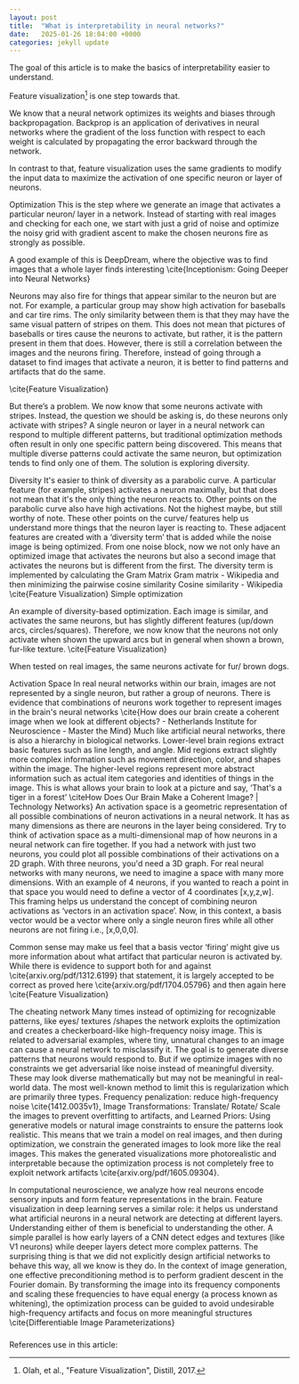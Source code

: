 ```yaml
---
layout: post
title:  "What is interpretability in neural networks?"
date:   2025-01-26 18:04:00 +0000
categories: jekyll update
---
```


The goal of this article is to make the basics of interpretability easier to understand. 

Feature visualization[^1] is one step towards that. 

We know that a neural network optimizes its weights and biases through backpropagation. Backprop is an application of derivatives in neural networks where the gradient of the loss function with respect to each weight is calculated by propagating the error backward through the network. 

In contrast to that, feature visualization uses the same gradients to modify the input data to maximize the activation of one specific neuron or layer of neurons. 

Optimization
This is the step where we generate an image that activates a particular neuron/ layer in a network. Instead of starting with real images and checking for each one, we start with just a grid of noise and optimize the noisy grid with gradient ascent to make the chosen neurons fire as strongly as possible.

A good example of this is DeepDream, where the objective was to find images that a whole layer finds interesting \cite{Inceptionism: Going Deeper into Neural Networks}

Neurons may also fire for things that appear similar to the neuron but are not. For example, a particular group may show high activation for baseballs and car tire rims. The only similarity between them is that they may have the same visual pattern of stripes on them. This does not mean that pictures of baseballs or tires cause the neurons to activate, but rather, it is the pattern present in them that does. However, there is still a correlation between the images and the neurons firing. Therefore, instead of going through a dataset to find images that activate a neuron, it is better to find patterns and artifacts that do the same.

  \cite{Feature Visualization}

But there’s a problem. We now know that some neurons activate with stripes. Instead, the question we should be asking is, do these neurons only activate with stripes? A single neuron or layer in a neural network can respond to multiple different patterns, but traditional optimization methods often result in only one specific pattern being discovered. This means that multiple diverse patterns could activate the same neuron, but optimization tends to find only one of them. The solution is exploring diversity.

Diversity
It's easier to think of diversity as a parabolic curve. A particular feature (for example, stripes) activates a neuron maximally, but that does not mean that it's the only thing the neuron reacts to. Other points on the parabolic curve also have high activations. Not the highest maybe, but still worthy of note. These other points on the curve/ features help us understand more things that the neuron layer is reacting to. These adjacent features are created with a ‘diversity term’ that is added while the noise image is being optimized. From one noise block, now we not only have an optimized image that activates the neurons but also a second image that activates the neurons but is different from the first. The diversity term is implemented by calculating the Gram Matrix Gram matrix - Wikipedia and then minimizing the pairwise cosine similarity Cosine similarity - Wikipedia \cite{Feature Visualization}
 Simple optimization

 
An example of diversity-based optimization. Each image is similar, and activates the same neurons, but has slightly different features (up/down arcs, circles/squares). Therefore, we now know that the neurons not only activate when shown the upward arcs but in general when shown a brown, fur-like texture. 
 \cite{Feature Visualization}

When tested on real images, the same neurons activate for fur/ brown dogs.  

Activation Space
In real neural networks within our brain, images are not represented by a single neuron, but rather a group of neurons. There is evidence that combinations of neurons work together to represent images in the brain's neural networks \cite{How does our brain create a coherent image when we look at different objects? - Netherlands Institute for Neuroscience - Master the Mind}
Much like artificial neural networks, there is also a hierarchy in biological networks. Lower-level brain regions extract basic features such as line length, and angle. Mid regions extract slightly more complex information such as movement direction, color, and shapes within the image. The higher-level regions represent more abstract information such as actual item categories and identities of things in the image. This is what allows your brain to look at a picture and say, ‘That's a tiger in a forest’ \citeHow Does Our Brain Make a Coherent Image? | Technology Networks} An activation space is a geometric representation of all possible combinations of neuron activations in a neural network. It has as many dimensions as there are neurons in the layer being considered. Try to think of activation space as a multi-dimensional map of how neurons in a neural network can fire together. If you had a network with just two neurons, you could plot all possible combinations of their activations on a 2D graph. With three neurons, you'd need a 3D graph. For real neural networks with many neurons, we need to imagine a space with many more dimensions. With an example of 4 neurons, if you wanted to reach a point in that space you would need to define a vector of 4 coordinates [x,y,z,w]. This framing helps us understand the concept of combining neuron activations as ‘vectors in an activation space’. Now, in this context, a basis vector would be a vector where only a single neuron fires while all other neurons are not firing i.e., [x,0,0,0]. 

Common sense may make us feel that a basis vector ‘firing’ might give us more information about what artifact that particular neuron is activated by. While there is evidence to support both for and against \cite{arxiv.org/pdf/1312.6199} that statement, it is largely accepted to be correct as proved here \cite{arxiv.org/pdf/1704.05796} and then again here \cite{Feature Visualization}

The cheating network
Many times instead of optimizing for recognizable patterns, like eyes/ textures /shapes the network exploits the optimization and creates a checkerboard-like high-frequency noisy image. This is related to adversarial examples, where tiny, unnatural changes to an image can cause a neural network to misclassify it. The goal is to generate diverse patterns that neurons would respond to. But if we optimize images with no constraints we get adversarial like noise instead of meaningful diversity. These may look diverse mathematically but may not be meaningful in real-world data. The most well-known method to limit this is regularization which are primarily three types. Frequency penalization: reduce high-frequency noise \cite{1412.0035v1}, Image Transformations: Translate/ Rotate/ Scale the images to prevent overfitting to artifacts, and Learned Priors: Using generative models or natural image constraints to ensure the patterns look realistic. This means that we train a model on real images, and then during optimization, we constrain the generated images to look more like the real images. This makes the generated visualizations more photorealistic and interpretable because the optimization process is not completely free to exploit network artifacts \cite{arxiv.org/pdf/1605.09304}.

In computational neuroscience, we analyze how real neurons encode sensory inputs and form feature representations in the brain. Feature visualization in deep learning serves a similar role: it helps us understand what artificial neurons in a neural network are detecting at different layers. Understanding either of them is beneficial to understanding the other. A simple parallel is how early layers of a CNN detect edges and textures (like V1 neurons) while deeper layers detect more complex patterns. The surprising thing is that we did not explicitly design artificial networks to behave this way, all we know is they do. In the context of image generation, one effective preconditioning method is to perform gradient descent in the Fourier domain. By transforming the image into its frequency components and scaling these frequencies to have equal energy (a process known as whitening), the optimization process can be guided to avoid undesirable high-frequency artifacts and focus on more meaningful structures \cite{Differentiable Image Parameterizations}


### 
References use in this article:
[^1]: Olah, et al., "Feature Visualization", Distill, 2017.

